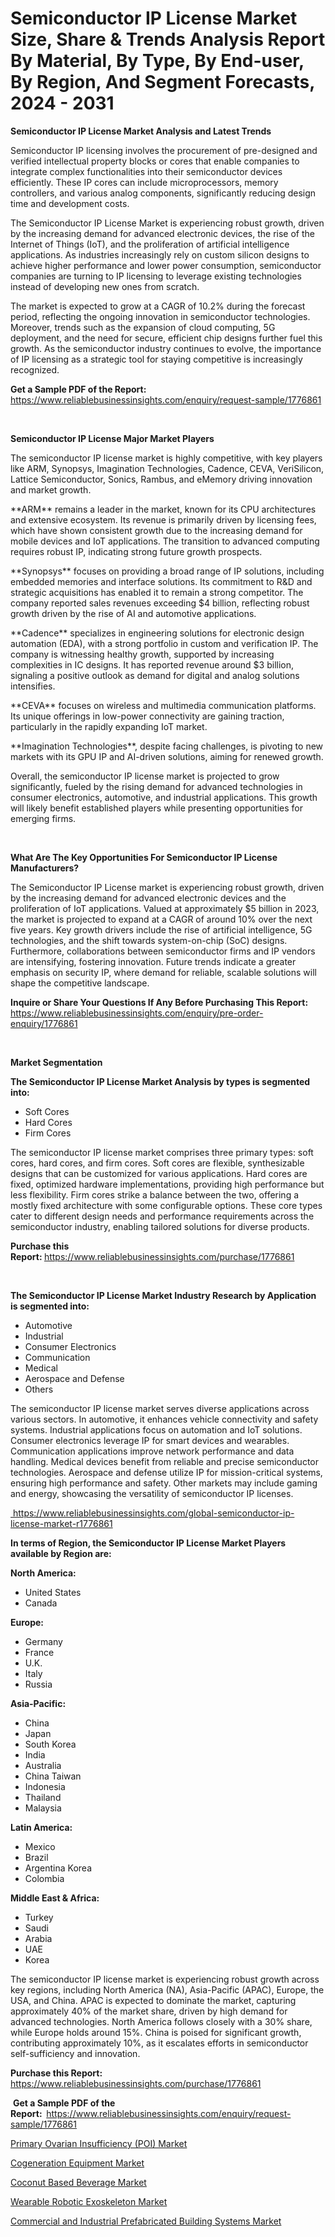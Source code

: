 <p><h1>Semiconductor IP License Market Size, Share & Trends Analysis Report By Material, By Type, By End-user, By Region, And Segment Forecasts, 2024 - 2031</h1></p><p><strong>Semiconductor IP License Market Analysis and Latest Trends</strong></p>
<p><p>Semiconductor IP licensing involves the procurement of pre-designed and verified intellectual property blocks or cores that enable companies to integrate complex functionalities into their semiconductor devices efficiently. These IP cores can include microprocessors, memory controllers, and various analog components, significantly reducing design time and development costs.</p><p>The Semiconductor IP License Market is experiencing robust growth, driven by the increasing demand for advanced electronic devices, the rise of the Internet of Things (IoT), and the proliferation of artificial intelligence applications. As industries increasingly rely on custom silicon designs to achieve higher performance and lower power consumption, semiconductor companies are turning to IP licensing to leverage existing technologies instead of developing new ones from scratch.</p><p>The market is expected to grow at a CAGR of 10.2% during the forecast period, reflecting the ongoing innovation in semiconductor technologies. Moreover, trends such as the expansion of cloud computing, 5G deployment, and the need for secure, efficient chip designs further fuel this growth. As the semiconductor industry continues to evolve, the importance of IP licensing as a strategic tool for staying competitive is increasingly recognized.</p></p>
<p><strong>Get a Sample PDF of the Report:&nbsp;</strong> <a href="https://www.reliablebusinessinsights.com/enquiry/request-sample/1776861?utm_campaign=1138&utm_medium=2&utm_source=Github&utm_content=ia&utm_term=13102024&utm_id=semiconductor-ip-license">https://www.reliablebusinessinsights.com/enquiry/request-sample/1776861</a></p>
<p>&nbsp;</p>
<p><strong>Semiconductor IP License Major Market Players</strong></p>
<p><p>The semiconductor IP license market is highly competitive, with key players like ARM, Synopsys, Imagination Technologies, Cadence, CEVA, VeriSilicon, Lattice Semiconductor, Sonics, Rambus, and eMemory driving innovation and market growth. </p><p>**ARM** remains a leader in the market, known for its CPU architectures and extensive ecosystem. Its revenue is primarily driven by licensing fees, which have shown consistent growth due to the increasing demand for mobile devices and IoT applications. The transition to advanced computing requires robust IP, indicating strong future growth prospects.</p><p>**Synopsys** focuses on providing a broad range of IP solutions, including embedded memories and interface solutions. Its commitment to R&D and strategic acquisitions has enabled it to remain a strong competitor. The company reported sales revenues exceeding $4 billion, reflecting robust growth driven by the rise of AI and automotive applications.</p><p>**Cadence** specializes in engineering solutions for electronic design automation (EDA), with a strong portfolio in custom and verification IP. The company is witnessing healthy growth, supported by increasing complexities in IC designs. It has reported revenue around $3 billion, signaling a positive outlook as demand for digital and analog solutions intensifies.</p><p>**CEVA** focuses on wireless and multimedia communication platforms. Its unique offerings in low-power connectivity are gaining traction, particularly in the rapidly expanding IoT market. </p><p>**Imagination Technologies**, despite facing challenges, is pivoting to new markets with its GPU IP and AI-driven solutions, aiming for renewed growth. </p><p>Overall, the semiconductor IP license market is projected to grow significantly, fueled by the rising demand for advanced technologies in consumer electronics, automotive, and industrial applications. This growth will likely benefit established players while presenting opportunities for emerging firms.</p></p>
<p>&nbsp;</p>
<p><strong>What Are The Key Opportunities For Semiconductor IP License Manufacturers?</strong></p>
<p><p>The Semiconductor IP License market is experiencing robust growth, driven by the increasing demand for advanced electronic devices and the proliferation of IoT applications. Valued at approximately $5 billion in 2023, the market is projected to expand at a CAGR of around 10% over the next five years. Key growth drivers include the rise of artificial intelligence, 5G technologies, and the shift towards system-on-chip (SoC) designs. Furthermore, collaborations between semiconductor firms and IP vendors are intensifying, fostering innovation. Future trends indicate a greater emphasis on security IP, where demand for reliable, scalable solutions will shape the competitive landscape.</p></p>
<p><strong>Inquire or Share Your Questions If Any Before Purchasing This Report:</strong> <a href="https://www.reliablebusinessinsights.com/enquiry/pre-order-enquiry/1776861?utm_campaign=1138&utm_medium=2&utm_source=Github&utm_content=ia&utm_term=13102024&utm_id=semiconductor-ip-license">https://www.reliablebusinessinsights.com/enquiry/pre-order-enquiry/1776861</a></p>
<p>&nbsp;</p>
<p><strong>Market Segmentation</strong></p>
<p><strong>The Semiconductor IP License Market Analysis by types is segmented into:</strong></p>
<p><ul><li>Soft Cores</li><li>Hard Cores</li><li>Firm Cores</li></ul></p>
<p><p>The semiconductor IP license market comprises three primary types: soft cores, hard cores, and firm cores. Soft cores are flexible, synthesizable designs that can be customized for various applications. Hard cores are fixed, optimized hardware implementations, providing high performance but less flexibility. Firm cores strike a balance between the two, offering a mostly fixed architecture with some configurable options. These core types cater to different design needs and performance requirements across the semiconductor industry, enabling tailored solutions for diverse products.</p></p>
<p><strong>Purchase this Report:&nbsp;</strong><a href="https://www.reliablebusinessinsights.com/purchase/1776861?utm_campaign=1138&utm_medium=2&utm_source=Github&utm_content=ia&utm_term=13102024&utm_id=semiconductor-ip-license">https://www.reliablebusinessinsights.com/purchase/1776861</a></p>
<p>&nbsp;</p>
<p><strong>The Semiconductor IP License Market Industry Research by Application is segmented into:</strong></p>
<p><ul><li>Automotive</li><li>Industrial</li><li>Consumer Electronics</li><li>Communication</li><li>Medical</li><li>Aerospace and Defense</li><li>Others</li></ul></p>
<p><p>The semiconductor IP license market serves diverse applications across various sectors. In automotive, it enhances vehicle connectivity and safety systems. Industrial applications focus on automation and IoT solutions. Consumer electronics leverage IP for smart devices and wearables. Communication applications improve network performance and data handling. Medical devices benefit from reliable and precise semiconductor technologies. Aerospace and defense utilize IP for mission-critical systems, ensuring high performance and safety. Other markets may include gaming and energy, showcasing the versatility of semiconductor IP licenses.</p></p>
<p><a href="https://www.reliablebusinessinsights.com/global-semiconductor-ip-license-market-r1776861?utm_campaign=1138&utm_medium=2&utm_source=Github&utm_content=ia&utm_term=13102024&utm_id=semiconductor-ip-license">&nbsp;https://www.reliablebusinessinsights.com/global-semiconductor-ip-license-market-r1776861</a></p>
<p><strong>In terms of Region, the Semiconductor IP License Market Players available by Region are:</strong></p>
<p>
    <p> <strong> North America: </strong>
        <ul>
            <li>United States</li>
            <li>Canada</li>
        </ul>
        </p> 
    <p> <strong> Europe: </strong>
        <ul>
            <li>Germany</li>
            <li>France</li>
            <li>U.K.</li>
            <li>Italy</li>
            <li>Russia</li>
        </ul>
        </p> 
    <p> <strong> Asia-Pacific: </strong>
        <ul>
            <li>China</li>
            <li>Japan</li>
            <li>South Korea</li>
            <li>India</li>
            <li>Australia</li>
            <li>China Taiwan</li>
            <li>Indonesia</li>
            <li>Thailand</li>
            <li>Malaysia</li>
        </ul>
        </p> 
    <p> <strong> Latin America: </strong>
        <ul>
            <li>Mexico</li>
            <li>Brazil</li>
            <li>Argentina Korea</li>
            <li>Colombia</li>
        </ul>
        </p> 
    <p> <strong> Middle East & Africa: </strong>
        <ul>
            <li>Turkey</li>
            <li>Saudi</li>
            <li>Arabia</li>
            <li>UAE</li>
            <li>Korea</li>
        </ul>
    </p>
    </p>
<p><p>The semiconductor IP license market is experiencing robust growth across key regions, including North America (NA), Asia-Pacific (APAC), Europe, the USA, and China. APAC is expected to dominate the market, capturing approximately 40% of the market share, driven by high demand for advanced technologies. North America follows closely with a 30% share, while Europe holds around 15%. China is poised for significant growth, contributing approximately 10%, as it escalates efforts in semiconductor self-sufficiency and innovation.</p></p>
<p><strong>Purchase this Report: </strong><a href="https://www.reliablebusinessinsights.com/purchase/1776861?utm_campaign=1138&utm_medium=2&utm_source=Github&utm_content=ia&utm_term=13102024&utm_id=semiconductor-ip-license">https://www.reliablebusinessinsights.com/purchase/1776861</a></p>
<p>&nbsp;<strong>Get a Sample PDF of the Report:&nbsp;&nbsp;</strong><a href="https://www.reliablebusinessinsights.com/enquiry/request-sample/1776861?utm_campaign=1138&utm_medium=2&utm_source=Github&utm_content=ia&utm_term=13102024&utm_id=semiconductor-ip-license">https://www.reliablebusinessinsights.com/enquiry/request-sample/1776861</a></p>
<p><strong></strong></p>
<p><p><a href="https://github.com/cecilahoi7/Market-Research-Report-List-1/blob/main/primary-ovarian-insufficiency-poi-market.md?utm_campaign=1138&utm_medium=2&utm_source=Github&utm_content=ia&utm_term=13102024&utm_id=semiconductor-ip-license">Primary Ovarian Insufficiency (POI) Market</a></p><p><a href="https://issuu.com/reportprime-2/docs/cogeneration-equipment-market-size-_e2c09523e93b3b?utm_campaign=1138&utm_medium=2&utm_source=Github&utm_content=ia&utm_term=13102024&utm_id=semiconductor-ip-license">Cogeneration Equipment Market</a></p><p><a href="https://www.linkedin.com/pulse/strategic-insights-global-coconut-based-beverage-market-trends-xuw8c?utm_campaign=1138&utm_medium=2&utm_source=Github&utm_content=ia&utm_term=13102024&utm_id=semiconductor-ip-license">Coconut Based Beverage Market</a></p><p><a href="https://issuu.com/reportprime-2/docs/wearable-robotic-exoskeleton-market_0b29eac81a3b95?utm_campaign=1138&utm_medium=2&utm_source=Github&utm_content=ia&utm_term=13102024&utm_id=semiconductor-ip-license">Wearable Robotic Exoskeleton Market</a></p><p><a href="https://github.com/boringzqthorperec/Market-Research-Report-List-1/blob/main/commercial-and-industrial-prefabricated-building-systems-market.md?utm_campaign=1138&utm_medium=2&utm_source=Github&utm_content=ia&utm_term=13102024&utm_id=semiconductor-ip-license">Commercial and Industrial Prefabricated Building Systems Market</a></p></p>